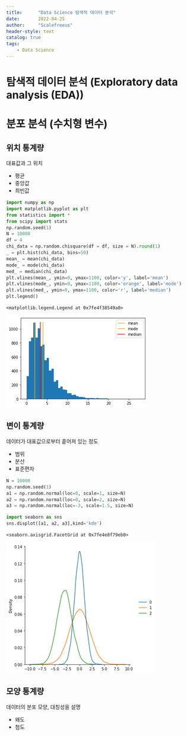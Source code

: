 ```yaml
---
title:      "Data Science 탐색적 데이터 분석"
date:       2022-04-25
author:     "Scalefreeus"
header-style: text 
catalog: true
tags:
    - Data Science
---
```


# 탐색적 데이터 분석 (Exploratory data analysis (EDA))

# 분포 분석 (수치형 변수)
## 위치 통계량
대표값과 그 위치
- 평균
- 중앙값
- 최빈값



```python
import numpy as np
import matplotlib.pyplot as plt
from statistics import *
from scipy import stats
np.random.seed(1)
N = 10000
df = 4
chi_data = np.random.chisquare(df = df, size = N).round(1)
_ = plt.hist(chi_data, bins=50)
mean_ = mean(chi_data)
mode_ = mode(chi_data)
med_ = median(chi_data)
plt.vlines(mean_, ymin=0, ymax=1100, color='y', label='mean')
plt.vlines(mode_, ymin=0, ymax=1100, color='orange', label='mode')
plt.vlines(med_, ymin=0, ymax=1100, color='r', label='median')
plt.legend()
```




    <matplotlib.legend.Legend at 0x7fe4f38549a0>




    
![png](2023-04-25-Data_Science_EDA_files/2023-04-25-Data_Science_EDA_2_1.png)
    



## 변이 통계량
데이터가 대표값으로부터 흩어져 있는 정도
- 범위
- 분산
- 표준편차




```python
N = 10000
np.random.seed(1)
a1 = np.random.normal(loc=0, scale=1, size=N)
a2 = np.random.normal(loc=0, scale=2, size=N)
a3 = np.random.normal(loc=-3, scale=1.5, size=N)
```


```python
import seaborn as sns
sns.displot([a1, a2, a3],kind='kde')
```




    <seaborn.axisgrid.FacetGrid at 0x7fe4e8f79eb0>




    
![png](2023-04-25-Data_Science_EDA_files/2023-04-25-Data_Science_EDA_5_1.png)
    


## 모양 통계량
데이터의 분포 모양, 대칭성을 설명
- 왜도
- 첨도

